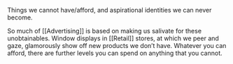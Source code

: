 Things we cannot have/afford, and aspirational identities we can never become.

So much of [[Advertising]] is based on making us salivate for these unobtainables. Window displays in [[Retail]] stores, at which we peer and gaze, glamorously show off new products we don’t have. Whatever you can afford, there are further levels you can spend on anything that you cannot.